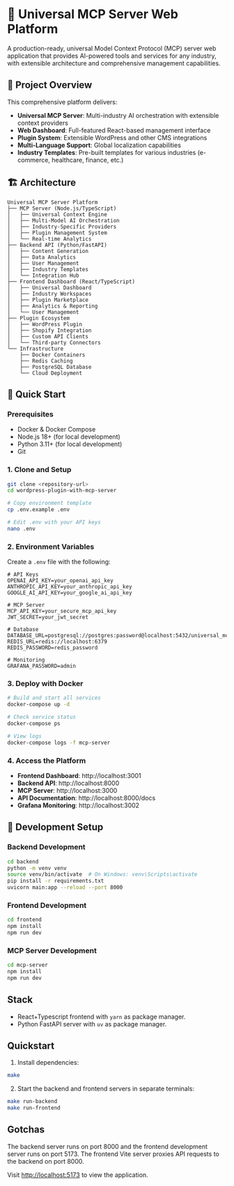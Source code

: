 # 🚀 Universal MCP Server Web Platform

A production-ready, universal Model Context Protocol (MCP) server web application that provides AI-powered tools and services for any industry, with extensible architecture and comprehensive management capabilities.

## 🎯 **Project Overview**

This comprehensive platform delivers:
- **Universal MCP Server**: Multi-industry AI orchestration with extensible context providers
- **Web Dashboard**: Full-featured React-based management interface
- **Plugin System**: Extensible WordPress and other CMS integrations
- **Multi-Language Support**: Global localization capabilities
- **Industry Templates**: Pre-built templates for various industries (e-commerce, healthcare, finance, etc.)

## 🏗️ **Architecture**

```
Universal MCP Server Platform
├── MCP Server (Node.js/TypeScript)
│   ├── Universal Context Engine
│   ├── Multi-Model AI Orchestration
│   ├── Industry-Specific Providers
│   ├── Plugin Management System
│   └── Real-time Analytics
├── Backend API (Python/FastAPI)
│   ├── Content Generation
│   ├── Data Analytics
│   ├── User Management
│   ├── Industry Templates
│   └── Integration Hub
├── Frontend Dashboard (React/TypeScript)
│   ├── Universal Dashboard
│   ├── Industry Workspaces
│   ├── Plugin Marketplace
│   ├── Analytics & Reporting
│   └── User Management
├── Plugin Ecosystem
│   ├── WordPress Plugin
│   ├── Shopify Integration
│   ├── Custom API Clients
│   └── Third-party Connectors
└── Infrastructure
    ├── Docker Containers
    ├── Redis Caching
    ├── PostgreSQL Database
    └── Cloud Deployment
```

## 🚀 **Quick Start**

### Prerequisites
- Docker & Docker Compose
- Node.js 18+ (for local development)
- Python 3.11+ (for local development)
- Git

### 1. Clone and Setup
```bash
git clone <repository-url>
cd wordpress-plugin-with-mcp-server

# Copy environment template
cp .env.example .env

# Edit .env with your API keys
nano .env
```

### 2. Environment Variables
Create a `.env` file with the following:
```env
# API Keys
OPENAI_API_KEY=your_openai_api_key
ANTHROPIC_API_KEY=your_anthropic_api_key
GOOGLE_AI_API_KEY=your_google_ai_api_key

# MCP Server
MCP_API_KEY=your_secure_mcp_api_key
JWT_SECRET=your_jwt_secret

# Database
DATABASE_URL=postgresql://postgres:password@localhost:5432/universal_mcp
REDIS_URL=redis://localhost:6379
REDIS_PASSWORD=redis_password

# Monitoring
GRAFANA_PASSWORD=admin
```

### 3. Deploy with Docker
```bash
# Build and start all services
docker-compose up -d

# Check service status
docker-compose ps

# View logs
docker-compose logs -f mcp-server
```

### 4. Access the Platform
- **Frontend Dashboard**: http://localhost:3001
- **Backend API**: http://localhost:8000
- **MCP Server**: http://localhost:3000
- **API Documentation**: http://localhost:8000/docs
- **Grafana Monitoring**: http://localhost:3002

## 🔧 **Development Setup**

### Backend Development
```bash
cd backend
python -m venv venv
source venv/bin/activate  # On Windows: venv\Scripts\activate
pip install -r requirements.txt
uvicorn main:app --reload --port 8000
```

### Frontend Development
```bash
cd frontend
npm install
npm run dev
```

### MCP Server Development
```bash
cd mcp-server
npm install
npm run dev
```

## Stack

- React+Typescript frontend with `yarn` as package manager.
- Python FastAPI server with `uv` as package manager.

## Quickstart

1. Install dependencies:

```bash
make
```

2. Start the backend and frontend servers in separate terminals:

```bash
make run-backend
make run-frontend
```

## Gotchas

The backend server runs on port 8000 and the frontend development server runs on port 5173. The frontend Vite server proxies API requests to the backend on port 8000.

Visit <http://localhost:5173> to view the application.
